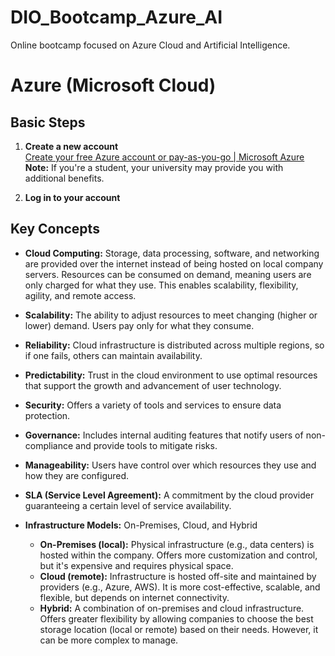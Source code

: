 # DIO_Bootcamp_Azure_AI
Online bootcamp focused on Azure Cloud and Artificial Intelligence.

# Azure (Microsoft Cloud)

## Basic Steps
1. **Create a new account**  
[Create your free Azure account or pay-as-you-go | Microsoft Azure](https://azure.microsoft.com/pt-br/pricing/purchase-options/azure-account)  
**Note:** If you're a student, your university may provide you with additional benefits.

2. **Log in to your account**

## Key Concepts

- **Cloud Computing:** Storage, data processing, software, and networking are provided over the internet instead of being hosted on local company servers. Resources can be consumed on demand, meaning users are only charged for what they use. This enables scalability, flexibility, agility, and remote access.

- **Scalability:** The ability to adjust resources to meet changing (higher or lower) demand. Users pay only for what they consume.

- **Reliability:** Cloud infrastructure is distributed across multiple regions, so if one fails, others can maintain availability.

- **Predictability:** Trust in the cloud environment to use optimal resources that support the growth and advancement of user technology.

- **Security:** Offers a variety of tools and services to ensure data protection.

- **Governance:** Includes internal auditing features that notify users of non-compliance and provide tools to mitigate risks.

- **Manageability:** Users have control over which resources they use and how they are configured.

- **SLA (Service Level Agreement):** A commitment by the cloud provider guaranteeing a certain level of service availability.

- **Infrastructure Models:** On-Premises, Cloud, and Hybrid
  - **On-Premises (local):** Physical infrastructure (e.g., data centers) is hosted within the company. Offers more customization and control, but it's expensive and requires physical space.
  - **Cloud (remote):** Infrastructure is hosted off-site and maintained by providers (e.g., Azure, AWS). It is more cost-effective, scalable, and flexible, but depends on internet connectivity.
  - **Hybrid:** A combination of on-premises and cloud infrastructure. Offers greater flexibility by allowing companies to choose the best storage location (local or remote) based on their needs. However, it can be more complex to manage.

